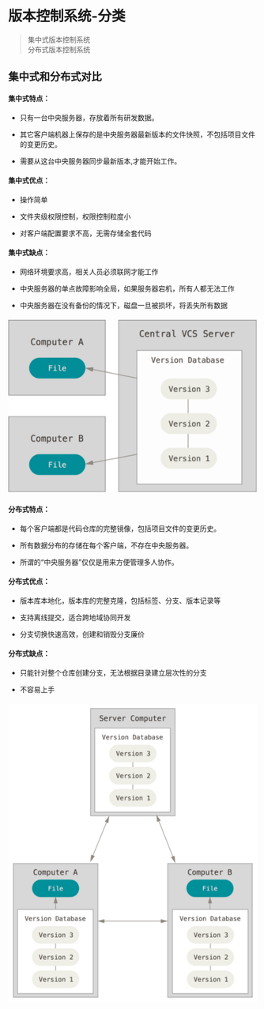 # 版本控制系统-分类

> 集中式版本控制系统
<br> 分布式版本控制系统

## 集中式和分布式对比

#### 集中式特点：

- 只有一台中央服务器，存放着所有研发数据。
    
- 其它客户端机器上保存的是中央服务器最新版本的文件快照，不包括项目文件的变更历史。
    
- 需要从这台中央服务器同步最新版本,才能开始工作。

#### 集中式优点：

- 操作简单

- 文件夹级权限控制，权限控制粒度小

- 对客户端配置要求不高，无需存储全套代码

#### 集中式缺点：

- 网络环境要求高，相关人员必须联网才能工作

- 中央服务器的单点故障影响全局，如果服务器宕机，所有人都无法工作

- 中央服务器在没有备份的情况下，磁盘一旦被损坏，将丢失所有数据

#### ![集中式](images/CentralizedVersionControl.png)

#### 分布式特点：

- 每个客户端都是代码仓库的完整镜像，包括项目文件的变更历史。
    
- 所有数据分布的存储在每个客户端，不存在中央服务器。
    
- 所谓的“中央服务器”仅仅是用来方便管理多人协作。

#### 分布式优点：

- 版本库本地化，版本库的完整克隆，包括标签、分支、版本记录等

- 支持离线提交，适合跨地域协同开发

- 分支切换快速高效，创建和销毁分支廉价

#### 分布式缺点：

- 只能针对整个仓库创建分支，无法根据目录建立层次性的分支

- 不容易上手

#### ![分布式](images/DistributedVersionControl.png)



